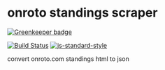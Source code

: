 # onroto standings scraper #

[![Greenkeeper badge](https://badges.greenkeeper.io/tphummel/onroto-standings-scraper.svg)](https://greenkeeper.io/)

[![Build Status](https://travis-ci.org/tphummel/onroto-standings-scraper.png)](https://travis-ci.org/tphummel/onroto-standings-scraper) [![js-standard-style](https://img.shields.io/badge/code%20style-standard-brightgreen.svg?style=flat)](https://github.com/feross/standard)

convert onroto.com standings html to json


